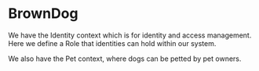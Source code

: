 # BrownDog

We have the Identity context which is for identity and access management. Here we define a Role that identities can hold within our system.

We also have the Pet context, where dogs can be petted by pet owners.
